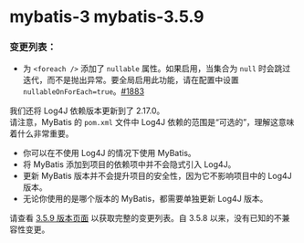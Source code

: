 # mybatis-3 mybatis-3.5.9

### 变更列表：

- 为 `<foreach />` 添加了 `nullable` 属性。如果启用，当集合为 `null` 时会跳过迭代，而不是抛出异常。要全局启用此功能，请在配置中设置 `nullableOnForEach=true`。[#1883](https://github.com/mybatis/mybatis-3/pull/1883)

我们还将 Log4J 依赖版本更新到了 2.17.0。  
请注意，MyBatis 的 `pom.xml` 文件中 Log4J 依赖的范围是“可选的”，理解这意味着什么非常重要。

- 你可以在不使用 Log4J 的情况下使用 MyBatis。
- 将 MyBatis 添加到项目的依赖项中并不会隐式引入 Log4J。
- 更新 MyBatis 版本并不会提升项目的安全性，因为它不影响项目中的 Log4J 版本。
- 无论你使用的是哪个版本的 MyBatis，都需要单独更新 Log4J 版本。

请查看 [3.5.9 版本页面](https://github.com/mybatis/mybatis-3/issues?q=is%3Aclosed+milestone%3A3.5.9) 以获取完整的变更列表。自 3.5.8 以来，没有已知的不兼容性变更。
```